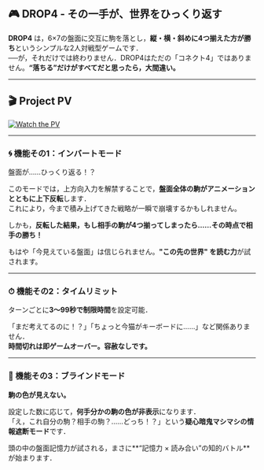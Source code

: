 ## 🎮 DROP4 - その一手が、世界をひっくり返す

**DROP4** は，6×7の盤面に交互に駒を落とし，**縦・横・斜めに4つ揃えた方が勝ち**というシンプルな2人対戦型ゲームです．  
──が，それだけでは終わりません．DROP4はただの「コネクト4」ではありません。**“落ちる”だけがすべてだと思ったら，大間違い。**

---


## 🎬 Project PV

[![Watch the PV](https://img.youtube.com/vi/ZV4hyIQoXTY/0.jpg)](https://youtu.be/ZV4hyIQoXTY)

---

### 🌀 機能その1：インバートモード

盤面が……ひっくり返る！？

このモードでは，上方向入力を解禁することで，**盤面全体の駒がアニメーションとともに上下反転**します．  
これにより，今まで積み上げてきた戦略が一瞬で崩壊するかもしれません。

しかも，**反転した結果，もし相手の駒が4つ揃ってしまったら……その時点で相手の勝ち！**

もはや「今見えている盤面」は信じられません。**"この先の世界" を読む力**が試されます。

---

### ⏱ 機能その2：タイムリミット

ターンごとに**3〜99秒で制限時間**を設定可能．

「まだ考えてるのに！？」「ちょっと今猫がキーボードに……」など関係ありません．  
**時間切れは即ゲームオーバー。容赦なしです。**

---

### 🎲 機能その3：ブラインドモード

**駒の色が見えない。**

設定した数に応じて，**何手分かの駒の色が非表示**になります．  
「え，これ自分の駒？相手の駒？……どっち！？」という**疑心暗鬼マシマシの情報遮断モード**です．

頭の中の盤面記憶力が試される，まさに**“記憶力 × 読み合い”の知的バトル**が始まります．



